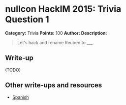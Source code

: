 # nullcon HackIM 2015: Trivia Question 1

**Category:** Trivia
**Points:** 100
**Author:**
**Description:**

> Let's hack and rename Reuben to \_\_\_.

## Write-up

(TODO)

## Other write-ups and resources

* [Spanish](https://blog.ka0labs.net/post/20/)
